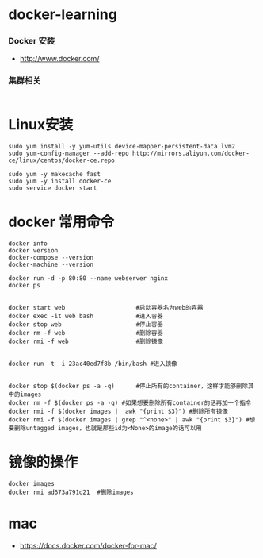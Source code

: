 # docker-learning


### Docker 安装
- http://www.docker.com/

### 集群相关
```

```

# Linux安装
```
sudo yum install -y yum-utils device-mapper-persistent-data lvm2
sudo yum-config-manager --add-repo http://mirrors.aliyun.com/docker-ce/linux/centos/docker-ce.repo

sudo yum -y makecache fast
sudo yum -y install docker-ce
sudo service docker start
```

# docker 常用命令
```
docker info
docker version
docker-compose --version
docker-machine --version

docker run -d -p 80:80 --name webserver nginx
docker ps


docker start web 					#启动容器名为web的容器
docker exec -it web bash 			#进入容器
docker stop web 					#停止容器
docker rm -f web 					#删除容器
docker rmi -f web 					#删除镜像


docker run -t -i 23ac40ed7f8b /bin/bash #进入镜像


docker stop $(docker ps -a -q) 		#停止所有的container，这样才能够删除其中的images
docker rm -f $(docker ps -a -q)	#如果想要删除所有container的话再加一个指令
docker rmi -f $(docker images |  awk "{print $3}") #删除所有镜像
docker rmi -f $(docker images | grep "^<none>" | awk "{print $3}") #想要删除untagged images，也就是那些id为<None>的image的话可以用
```

# 镜像的操作
```
docker images
docker rmi ad673a791d21  #删除images
```


# mac
- https://docs.docker.com/docker-for-mac/
```


```